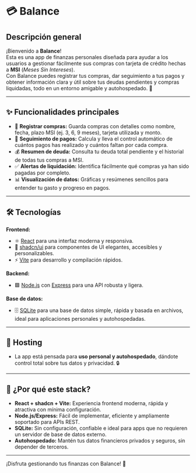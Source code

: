 # 💳 Balance

## Descripción general
¡Bienvenido a **Balance**!  
Esta es una app de finanzas personales diseñada para ayudar a los usuarios a gestionar fácilmente sus compras con tarjeta de crédito hechas a **MSI** (*Meses Sin Intereses*).  
Con Balance puedes registrar tus compras, dar seguimiento a tus pagos y obtener información clara y útil sobre tus deudas pendientes y compras liquidadas, todo en un entorno amigable y autohospedado. 🎉

---

## ✨ Funcionalidades principales

- 📝 **Registrar compras:** Guarda compras con detalles como nombre, fecha, plazo MSI (ej. 3, 6, 9 meses), tarjeta utilizada y monto.
- 📅 **Seguimiento de pagos:** Calcula y lleva el control automático de cuántos pagos has realizado y cuántos faltan por cada compra.
- 💰 **Resumen de deuda:** Consulta tu deuda total pendiente y el historial de todas tus compras a MSI.
- ✅ **Alertas de liquidación:** Identifica fácilmente qué compras ya han sido pagadas por completo.
- 📊 **Visualización de datos:** Gráficas y resúmenes sencillos para entender tu gasto y progreso en pagos.

---

## 🛠️ Tecnologías

**Frontend:**
- ⚛️ [React](https://react.dev/) para una interfaz moderna y responsiva.
- 🎨 [shadcn/ui](https://ui.shadcn.com/) para componentes de UI elegantes, accesibles y personalizables.
- ⚡ [Vite](https://vitejs.dev/) para desarrollo y compilación rápidos.

**Backend:**
- 🟩 [Node.js](https://nodejs.org/) con [Express](https://expressjs.com/) para una API robusta y ligera.

**Base de datos:**
- 🗄️ [SQLite](https://www.sqlite.org/) para una base de datos simple, rápida y basada en archivos, ideal para aplicaciones personales y autohospedadas.

---

## 🏡 Hosting

- La app está pensada para **uso personal y autohospedado**, dándote control total sobre tus datos y privacidad. 🔒

---

## 🤔 ¿Por qué este stack?

- **React + shadcn + Vite:** Experiencia frontend moderna, rápida y atractiva con mínima configuración.
- **Node.js/Express:** Fácil de implementar, eficiente y ampliamente soportado para APIs REST.
- **SQLite:** Sin configuración, confiable e ideal para apps que no requieren un servidor de base de datos externo.
- **Autohospedado:** Mantén tus datos financieros privados y seguros, sin depender de terceros.

---

¡Disfruta gestionando tus finanzas con Balance! 🚀